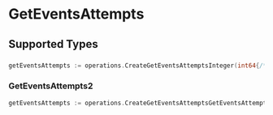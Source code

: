 # GetEventsAttempts


## Supported Types

### 

```go
getEventsAttempts := operations.CreateGetEventsAttemptsInteger(int64{/* values here */})
```

### GetEventsAttempts2

```go
getEventsAttempts := operations.CreateGetEventsAttemptsGetEventsAttempts2(operations.GetEventsAttempts2{/* values here */})
```

